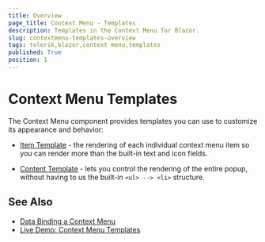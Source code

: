 ```yaml
---
title: Overview
page_title: Context Menu - Templates
description: Templates in the Context Menu for Blazor.
slug: contextmenu-templates-overview
tags: telerik,blazor,context menu,templates
published: True
position: 1
---
```


# Context Menu Templates

The Context Menu component provides templates you can use to customize its appearance and behavior:

* [Item Template](slug://contextmenu-item-template) - the rendering of each individual context menu item so you can render more than the built-in text and icon fields.

* [Content Template](slug://contextmenu-content-template) - lets you control the rendering of the entire popup, without having to us the built-in `<ul> --> <li>` structure.


## See Also

  * [Data Binding a Context Menu](slug://contextmenu-data-binding-overview)
  * [Live Demo: Context Menu Templates](https://demos.telerik.com/blazor-ui/contextmenu/templates)

